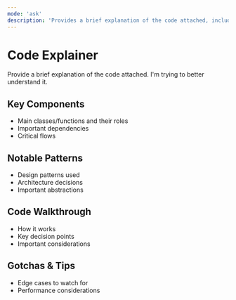 ```yaml
---
mode: 'ask'
description: 'Provides a brief explanation of the code attached, including key components, notable patterns, and a code walkthrough.'
---
```

# Code Explainer

Provide a brief explanation of the code attached. I'm trying to better understand it.

## Key Components
- Main classes/functions and their roles
- Important dependencies
- Critical flows

## Notable Patterns
- Design patterns used
- Architecture decisions
- Important abstractions

## Code Walkthrough
- How it works
- Key decision points
- Important considerations

## Gotchas & Tips
- Edge cases to watch for
- Performance considerations